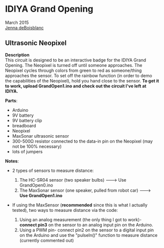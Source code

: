 IDIYA Grand Opening
===========

March 2015  
[Jenna deBoisblanc](http://jdeboi.com)

Ultrasonic Neopixel
-------------------

**Description**  
This circuit is designed to be an interactive badge for the IDIYA Grand Opening. The Neopixel is turned off until someone approaches. The Neopixel cycles through colors from green to red as someone/thing approaches the sensor. To set off the rainbow function (in order to demo the capabilities of the Neopixel), hold you hand close to the sensor. **To get it to work, upload GrandOpen1.ino and check out the circuit I've left at IDIYA.**

**Parts**:  
- Arduino
- 9V battery
- 9V battery clip
- breadboard
- Neopixel
- MaxSonar ultrasonic sensor
- 300-500Ω resistor connected to the data-in pin on the Neopixel (may not be 100% necessary)
- lots of jumpers

**Notes**:  
- 2 types of sensors to measure distance:
	1. The HC-SR04 sensor (two speaker bulbs) ---> Use GrandOpen0.ino
	2. The MaxSonar sensor (one speaker, pulled from robot car) ---> **Use GrandOpen1.ino**

- If using the MaxSensor (**recommended** since this is what I actually tested), two ways to measure distance via the code:
	1. Using an analog measurement (the only thing I got to work)- **connect pin3** on the sensor to an analog input pin on the Arduino.
	2. Using a PWM pin- connect pin2 on the sensor to a digital input pin on the Arduino and use the "pulseIn()" function to measure distance (currently commented out) 